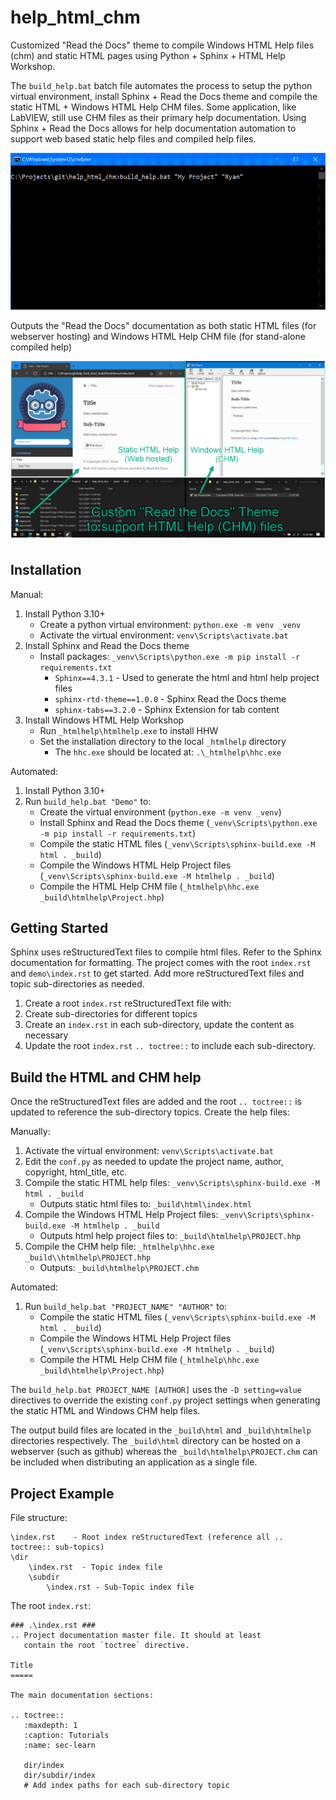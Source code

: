 # help_html_chm

Customized "Read the Docs" theme to compile Windows HTML Help files (chm) and static HTML pages
using Python + Sphinx + HTML Help Workshop.

The `build_help.bat` batch file automates the process to setup the python virtual environment,
install Sphinx + Read the Docs theme and compile the static HTML + Windows HTML Help CHM files.
Some application, like LabVIEW, still use CHM files as their primary help documentation. Using
Sphinx + Read the Docs allows for help documentation automation to support web based static help
files and compiled help files.

![build_help.bat](/_static/build_help.gif)

Outputs the "Read the Docs" documentation as both static HTML files (for webserver hosting) and
Windows HTML Help CHM file (for stand-alone compiled help)

![help_html_chm](/_static/help_html_chm.png)

## Installation

Manual:

1. Install Python 3.10+
    * Create a python virtual environment: `python.exe -m venv _venv`
    * Activate the virtual environment: `venv\Scripts\activate.bat`
2. Install Sphinx and Read the Docs theme
    * Install packages: `_venv\Scripts\python.exe -m pip install -r requirements.txt`
        * `Sphinx==4.3.1` - Used to generate the html and html help project files
        * `sphinx-rtd-theme==1.0.0` - Sphinx Read the Docs theme
        * `sphinx-tabs==3.2.0` - Sphinx Extension for tab content
3. Install Windows HTML Help Workshop
    * Run `_htmlhelp\htmlhelp.exe` to install HHW
    * Set the installation directory to the local `_htmlhelp` directory
        * The `hhc.exe` should be located at: `.\_htmlhelp\hhc.exe`

Automated:

1. Install Python 3.10+
2. Run `build_help.bat "Demo"` to:
    * Create the virtual environment (`python.exe -m venv _venv`)
    * Install Sphinx and Read the Docs theme (`_venv\Scripts\python.exe -m pip install -r requirements.txt`)
    * Compile the static HTML files (`_venv\Scripts\sphinx-build.exe -M html . _build`)
    * Compile the Windows HTML Help Project files (`_venv\Scripts\sphinx-build.exe -M htmlhelp . _build`) 
    * Compile the HTML Help CHM file (`_htmlhelp\hhc.exe _build\htmlhelp\Project.hhp`)

## Getting Started

Sphinx uses reStructuredText files to compile html files.
Refer to the Sphinx documentation for formatting.
The project comes with the root `index.rst` and `demo\index.rst` to get started.
Add more reStructuredText files and topic sub-directories as needed.

1. Create a root `index.rst` reStructuredText file with:
2. Create sub-directories for different topics
3. Create an `index.rst` in each sub-directory, update the content as necessary
4. Update the root `index.rst` `.. toctree::` to include each sub-directory.

## Build the HTML and CHM help

Once the reStructuredText files are added and the root `.. toctree::` is updated to reference
the sub-directory topics. Create the help files:

Manually:

1. Activate the virtual environment: `venv\Scripts\activate.bat`
2. Edit the `conf.py` as needed to update the project name, author, copyright, html_title, etc.
3. Compile the static HTML help files: `_venv\Scripts\sphinx-build.exe -M html . _build`
    * Outputs static html files to: `_build\html\index.html`
4. Compile the Windows HTML Help Project files: `_venv\Scripts\sphinx-build.exe -M htmlhelp . _build`
    * Outputs html help project files to: `_build\htmlhelp\PROJECT.hhp`
5. Compile the CHM help file: `_htmlhelp\hhc.exe _build\\htmlhelp\PROJECT.hhp`
    * Outputs: `_build\htmlhelp\PROJECT.chm`

Automated:

1. Run `build_help.bat "PROJECT_NAME" "AUTHOR"` to:
    * Compile the static HTML files (`_venv\Scripts\sphinx-build.exe -M html . _build`)
    * Compile the Windows HTML Help Project files (`_venv\Scripts\sphinx-build.exe -M htmlhelp . _build`) 
    * Compile the HTML Help CHM file (`_htmlhelp\hhc.exe _build\htmlhelp\Project.hhp`)

The `build_help.bat PROJECT_NAME [AUTHOR]` uses the `-D setting=value` directives to override the existing
`conf.py` project settings when generating the static HTML and Windows CHM help files.

The output build files are located in the `_build\html` and `_build\htmlhelp` directories respectively.
The `_build\html` directory can be hosted on a webserver (such as github) whereas
the `_build\htmlhelp\PROJECT.chm` can be included when distributing an application as a single file.

## Project Example

File structure:

```
\index.rst    - Root index reStructuredText (reference all .. toctree:: sub-topics)
\dir
    \index.rst  - Topic index file
    \subdir
        \index.rst - Sub-Topic index file 
```

The root `index.rst`:

```
### .\index.rst ###
.. Project documentation master file. It should at least
   contain the root `toctree` directive.

Title
=====

The main documentation sections:

.. toctree::
   :maxdepth: 1
   :caption: Tutorials
   :name: sec-learn

   dir/index
   dir/subdir/index
   # Add index paths for each sub-directory topic 
```


